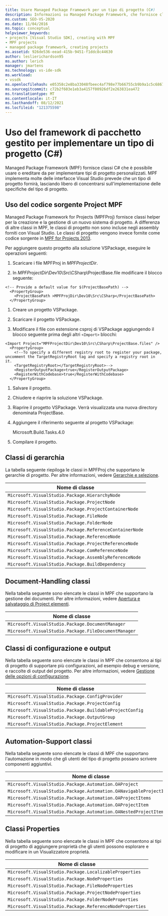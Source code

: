 ```yaml
---
title: Usare Managed Package Framework per un tipo di progetto (C#)
description: Informazioni su Managed Package Framework, che fornisce classi .NET che è possibile usare o ereditare da per implementare tipi di progetto personalizzati.
ms.custom: SEO-VS-2020
ms.date: 11/04/2016
ms.topic: conceptual
helpviewer_keywords:
- projects [Visual Studio SDK], creating with MPF
- MPF projects
- managed package framework, creating projects
ms.assetid: 926de536-eead-415b-9451-f1ddc8c44630
author: leslierichardson95
ms.author: lerich
manager: jmartens
ms.technology: vs-ide-sdk
ms.workload:
- vssdk
ms.openlocfilehash: e05358c2e8ba33048fbeec4af798e77b66755cb9b9a1c5c6867cc20e630f71fe
ms.sourcegitcommit: c72b2f603e1eb3a4157f00926df2e263831ea472
ms.translationtype: MT
ms.contentlocale: it-IT
ms.lasthandoff: 08/12/2021
ms.locfileid: "121375598"
---
```

# <a name="using-the-managed-package-framework-to-implement-a-project-type-c"></a>Uso del framework di pacchetto gestito per implementare un tipo di progetto (C#)
Managed Package Framework (MPF) fornisce classi C# che è possibile usare o ereditare da per implementare tipi di progetto personalizzati. MPF implementa molte delle interfacce Visual Studio prevede che un tipo di progetto fornirà, lasciando libero di concentrarsi sull'implementazione delle specifiche del tipo di progetto.

## <a name="using-the-mpf-project-source-code"></a>Uso del codice sorgente Project MPF
 Managed Package Framework for Projects (MPFProj) fornisce classi helper per la creazione e la gestione di un nuovo sistema di progetto. A differenza di altre classi in MPF, le classi di progetto non sono incluse negli assembly forniti con Visual Studio. Le classi di progetto vengono invece fornite come codice sorgente in [MPF for Projects 2013](https://github.com/tunnelvisionlabs/MPFProj10).

 Per aggiungere questo progetto alla soluzione VSPackage, eseguire le operazioni seguenti:

1. Scaricare i file MPFProj in *MPFProjectDir*.

2. In *MPFProjectDir*\Dev10\Src\CSharp\ProjectBase.file modificare il blocco seguente:

```
<!-- Provide a default value for $(ProjectBasePath) -->
  <PropertyGroup>
    <ProjectBasePath >MPFProjDir\Dev10\Src\CSharp</ProjectBasePath>
  </PropertyGroup>
```

1. Creare un progetto VSPackage.

2. Scaricare il progetto VSPackage.

3. Modificare il file con estensione csproj di VSPackage aggiungendo il blocco seguente prima degli altri `<Import>` blocchi:

```
<Import Project="MPFProjectDir\Dev10\Src\CSharp\ProjectBase.files" />
  <PropertyGroup>
    <!--To specify a different registry root to register your package, uncomment the TargetRegistryRoot tag and specify a registry root in it.
    <TargetRegistryRoot></TargetRegistryRoot>-->
    <RegisterOutputPackage>true</RegisterOutputPackage>
    <RegisterWithCodebase>true</RegisterWithCodebase>
  </PropertyGroup>
```

1. Salvare il progetto.

2. Chiudere e riaprire la soluzione VSPackage.

3. Riaprire il progetto VSPackage. Verrà visualizzata una nuova directory denominata ProjectBase.

4. Aggiungere il riferimento seguente al progetto VSPackage:

     Microsoft.Build.Tasks.4.0

5. Compilare il progetto.

## <a name="hierarchy-classes"></a>Classi di gerarchia
 La tabella seguente riepiloga le classi in MPFProj che supportano le gerarchie di progetto. Per altre informazioni, vedere [Gerarchie e selezione](../../extensibility/internals/hierarchies-and-selection.md).

|Nome di classe|
|----------------|
|`Microsoft.VisualStudio.Package.HierarchyNode`|
|`Microsoft.VisualStudio.Package.ProjectNode`|
|`Microsoft.VisualStudio.Package.ProjectContainerNode`|
|`Microsoft.VisualStudio.Package.FileNode`|
|`Microsoft.VisualStudio.Package.FolderNode`|
|`Microsoft.VisualStudio.Package.ReferenceContainerNode`|
|`Microsoft.VisualStudio.Package.ReferenceNode`|
|`Microsoft.VisualStudio.Package.ProjectReferenceNode`|
|`Microsoft.VisualStudio.Package.ComReferenceNode`|
|`Microsoft.VisualStudio.Package.AssemblyReferenceNode`|
|`Microsoft.VisualStudio.Package.BuildDependency`|

## <a name="document-handling-classes"></a>Document-Handling classi
 Nella tabella seguente sono elencate le classi in MPF che supportano la gestione dei documenti. Per altre informazioni, vedere [Apertura e salvataggio di Project elementi](../../extensibility/internals/opening-and-saving-project-items.md).

|Nome di classe|
|----------------|
|`Microsoft.VisualStudio.Package.DocumentManager`|
|`Microsoft.VisualStudio.Package.FileDocumentManager`|

## <a name="configuration-and-output-classes"></a>Classi di configurazione e output
 Nella tabella seguente sono elencate le classi in MPF che consentono ai tipi di progetto di supportare più configurazioni, ad esempio debug e versione, e raccolte di output del progetto. Per altre informazioni, vedere [Gestione delle opzioni di configurazione](../../extensibility/internals/managing-configuration-options.md).

|Nome di classe|
|----------------|
|`Microsoft.VisualStudio.Package.ConfigProvider`|
|`Microsoft.VisualStudio.Package.ProjectConfig`|
|`Microsoft.VisualStudio.Package.BuildableProjectConfig`|
|`Microsoft.VisualStudio.Package.OutputGroup`|
|`Microsoft.VisualStudio.Package.ProjectElement`|

## <a name="automation-support-classes"></a>Automation-Support classi
 Nella tabella seguente sono elencate le classi di MPF che supportano l'automazione in modo che gli utenti del tipo di progetto possano scrivere componenti aggiuntivi.

|Nome di classe|
|----------------|
|`Microsoft.VisualStudio.Package.Automation.OAProject`|
|`Microsoft.VisualStudio.Package.Automation.OANavigableProjectItems`|
|`Microsoft.VisualStudio.Package.Automation.OAProjectItems`|
|`Microsoft.VisualStudio.Package.Automation.OAProjectItem`|
|`Microsoft.VisualStudio.Package.Automation.OANestedProjectItem`|

## <a name="properties-classes"></a>Classi Properties
 Nella tabella seguente sono elencate le classi in MPF che consentono ai tipi di progetto di aggiungere proprietà che gli utenti possono esplorare e modificare in un Visualizzatore proprietà.

|Nome di classe|
|----------------|
|`Microsoft.VisualStudio.Package.LocalizableProperties`|
|`Microsoft.VisualStudio.Package.NodeProperties`|
|`Microsoft.VisualStudio.Package.FileNodeProperties`|
|`Microsoft.VisualStudio.Package.ProjectNodeProperties`|
|`Microsoft.VisualStudio.Package.FolderNodeProperties`|
|`Microsoft.VisualStudio.Package.ReferenceNodeProperties`|
